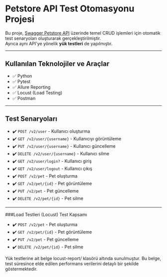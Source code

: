 # Petstore API Test Otomasyonu Projesi

Bu proje, [Swagger Petstore API](https://petstore.swagger.io/) üzerinde temel CRUD işlemleri için otomatik test senaryoları oluşturarak gerçekleştirilmiştir.  
Ayrıca aynı API'ye yönelik **yük testleri** de yapılmıştır.

---

##  Kullanılan Teknolojiler ve Araçlar

- ✅ Python
- ✅ Pytest
- ✅ Allure Reporting
- ✅ Locust (Load Testing)
- ✅ Postman

---
## Test Senaryoları

- ✔️ `POST /v2/user` - Kullanıcı oluşturma
- ✔️ `GET /v2/user/{username}` - Kullanıcıyı görüntüleme
- ✔️ `PUT /v2/user/{username}` - Kullanıcı güncelleme
- ✔️ `DELETE /v2/user/{username}` - Kullanıcı silme
- ✔️ `GET /v2/user/login?` - Kullanıcı giriş
-  ✔️ `GET /v2/user/logout` - Kullanıcı çıkış
- ✔️ `POST /v2/pet` - Pet oluşturma
- ✔️ `GET /v2/pet/{id}` - Pet görüntüleme
- ✔️ `PUT /v2/pet` - Pet güncelleme
- ✔️ `DELETE /v2/pet/{id}` - Pet silme

---

###Load Testleri (Locust)
 Test Kapsamı
- ✔️ `POST /v2/pet` - Pet oluşturma
- ✔️ `GET /v2/pet/{id}` - Pet görüntüleme
- ✔️ `PUT /v2/pet` - Pet güncelleme
- ✔️ `DELETE /v2/pet/{id}` - Pet silme


Yük testlerine ait belge locust-report/ klasörü altında sunulmuştur.
Bu belge, test süresince elde edilen performans verilerini detaylı bir şekilde göstermektedir.
